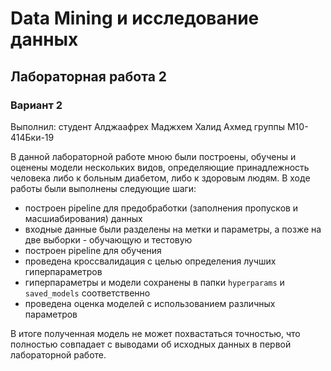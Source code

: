 # Data Mining и исследование данных
## Лабораторная работа 2
### Вариант 2

Выполнил: студент Алджаафрех Маджхем Халид Ахмед 
группы М10-414Бки-19

В данной лабораторной работе мною были построены, обучены и оценены модели нескольких видов, определяющие принадлежность человека либо к больным диабетом, либо к здоровым людям. В ходе работы были выполнены следующие шаги:
 - построен pipeline для предобработки (заполнения пропусков и масшиабирования) данных
 - входные данные были разделены на метки и параметры, а позже на две выборки - обучающую и тестовую
 - построен pipeline для обучения
 - проведена кроссвалидация с целью определения лучших гиперпараметров
 - гиперпараметры и модели сохранены в папки ```hyperparams``` и ```saved_models``` соответственно
 - проведена оценка моделей с использованием различных параметров

В итоге полученная модель не может похвастаться точностью, что полностью совпадает с выводами об исходных данных в первой лабораторной работе.